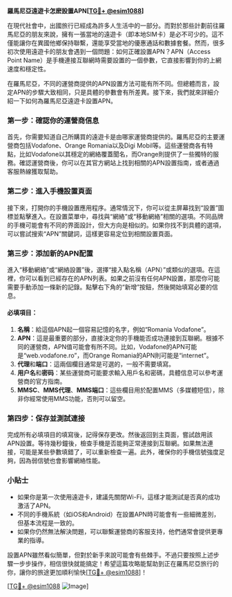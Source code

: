 **羅馬尼亞遠遊卡怎麽設置APN[[TG💪+ @esim1088](https://t.me/s/esim1088)]**

在現代社會中，出國旅行已經成為許多人生活中的一部分。而對於那些計劃前往羅馬尼亞的朋友來說，擁有一張當地的遠遊卡（即本地SIM卡）是必不可少的。這不僅能讓你在異國他鄉保持聯繫，還能享受當地的優惠通話和數據套餐。然而，很多初次使用遠遊卡的朋友會遇到一個問題：如何正確設置APN？APN（Access Point Name）是手機連接互聯網時需要設置的一個參數，它直接影響到你的上網速度和穩定性。

在羅馬尼亞，不同的運營商提供的APN設置方法可能有所不同。但總體而言，設定APN的步驟大致相同，只是具體的參數會有所差異。接下來，我們就來詳細介紹一下如何為羅馬尼亞遠遊卡設置APN。

### 第一步：確認你的運營商信息

首先，你需要知道自己所購買的遠遊卡是由哪家運營商提供的。羅馬尼亞的主要運營商包括Vodafone、Orange Romania以及Digi Mobil等。這些運營商各有特點，比如Vodafone以其穩定的網絡覆蓋聞名，而Orange則提供了一些獨特的服務。確認運營商後，你可以在其官方網站上找到相關的APN設置指南，或者通過客服熱線獲取幫助。

### 第二步：進入手機設置頁面

接下來，打開你的手機設置應用程序。通常情況下，你可以從主屏幕找到“設置”圖標並點擊進入。在設置菜單中，尋找與“網絡”或“移動網絡”相關的選項。不同品牌的手機可能會有不同的界面設計，但大方向是相似的。如果你找不到具體的選項，可以嘗試搜索“APN”關鍵詞，這樣更容易定位到相關設置頁面。

### 第三步：添加新的APN配置

進入“移動網絡”或“網絡設置”後，選擇“接入點名稱（APN）”或類似的選項。在這裡，你可以看到已經存在的APN列表。如果之前沒有任何APN設置，那麼你可能需要手動添加一條新的記錄。點擊右下角的“新增”按鈕，然後開始填寫必要的信息。

#### 必填項目：
1. **名稱**：給這個APN起一個容易記憶的名字，例如“Romania Vodafone”。
2. **APN**：這是最重要的部分，直接決定你的手機能否成功連接到互聯網。根據不同的運營商，APN值可能會有所不同。比如，Vodafone的APN可能是“web.vodafone.ro”，而Orange Romania的APN則可能是“internet”。
3. **代理**和**端口**：這兩個欄目通常是可選的，一般不需要填寫。
4. **用户名**和**密码**：某些運營商可能要求輸入用戶名和密碼，具體信息可以參考運營商的官方指南。
5. **MMSC**、**MMS代理**、**MMS端口**：這些欄目用於配置MMS（多媒體短信），除非你經常使用MMS功能，否則可以留空。

### 第四步：保存並測試連接

完成所有必填項目的填寫後，記得保存更改。然後返回到主頁面，嘗試啟用該APN設置。等待幾秒鐘後，檢查手機是否能夠正常連接到互聯網。如果無法連接，可能是某些參數填錯了，可以重新檢查一遍。此外，確保你的手機信號強度足夠，因為弱信號也會影響網絡性能。

### 小貼士

- 如果你是第一次使用遠遊卡，建議先關閉Wi-Fi，這樣才能測試是否真的成功激活了APN。
- 不同的手機系統（如iOS和Android）在設置APN時可能會有一些細微差別，但基本流程是一致的。
- 如果你仍然無法解決問題，可以聯繫運營商的客服支持，他們通常會提供更專業的指導。

設置APN雖然看似簡單，但對於新手來說可能會有些棘手。不過只要按照上述步驟一步步操作，相信很快就能搞定！希望這篇攻略能幫助到正在羅馬尼亞旅行的你，讓你的旅途更加順利愉快[[TG💪+ @esim1088](https://t.me/s/esim1088)]！

[[TG💪+ @esim1088](https://t.me/s/esim1088) ![Image](https://i.postimg.cc/4NQfJmqS/Snipaste-2025-05-13-00-14-12.png)]